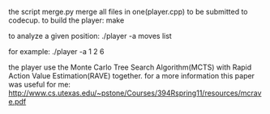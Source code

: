 the script merge.py merge all files in one(player.cpp) to be submitted to codecup.
to  build the player:
make

to analyze a given position:
./player -a moves list

for example:
./player -a 1 2 6

the player use the Monte Carlo Tree Search Algorithm(MCTS) with Rapid Action Value Estimation(RAVE) together.
for a more information this paper was useful for me:
http://www.cs.utexas.edu/~pstone/Courses/394Rspring11/resources/mcrave.pdf

